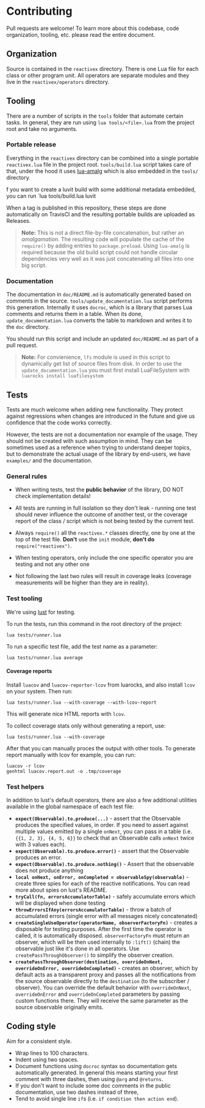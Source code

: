 # Contributing

Pull requests are welcome! To learn more about this codebase, code organization, tooling, etc. please read the entire document.

## Organization

Source is contained in the `reactivex` directory.  There is one Lua file for each class or other program unit. All operators are separate modules and they live in the `reactivex/operators` directory.

## Tooling

There are a number of scripts in the `tools` folder that automate certain tasks.  In general, they are run using `lua tools/<file>.lua` from the project root and take no arguments.

### Portable release

Everything in the `reactivex` directory can be combined into a single portable `reactivex.lua` file in the project root. `tools/build.lua` script takes care of that, under the hood it uses [lua-amalg](https://github.com/siffiejoe/lua-amalg) which is also embedded in the `tools/` directory. 

f you want to create a luvit build with some additional metadata embedded, you can run `lua tools/build.lua luvit

When a tag is published in this repository, these steps are done automatically on TravisCI and the resulting portable builds are uploaded as Releases.

> **Note:** This is not a direct file-by-file concatenation, but rather an *amalgamation*. The resulting code will populate the cache of the `require()` by adding entries to `package.preload`. Using `lua-amalg` is required because the old build script could not handle circular dependencies very well as it was just concatenating all files into one big script.

### Documentation

The documentation in `doc/README.md` is automatically generated based on comments in the source. `tools/update_documentation.lua` script performs this generation. Internally it uses `docroc`, which is a library that parses Lua comments and returns them in a table. When its done, `update_documentation.lua` converts the table to markdown and writes it to the `doc` directory.

You should run this script and include an updated `doc/README.md` as part of a pull request.

> **Note:** For convienience, `lfs` module is used in this script to dynamically get list of source files from disk. In order to use the `update_documentation.lua` you must first install LuaFileSystem with `luarocks install luafilesystem`

## Tests

Tests are much welcome when adding new functionality. They protect against regressions when changes are introduced in the future and give us confidence that the code works correctly. 

However, the tests are not a documentation nor example of the usage. They should not be created with such assumption in mind. They can be sometimes used as a reference when trying to understand deeper topics, but to demonstrate the actual usage of the library by end-users, we have `examples/` and the documentation. 

### General rules

- When writing tests, test the **public behavior** of the library, DO NOT check implementation details!

- All tests are running in full isolation so they don't leak - running one test should never influence the outcome of another test, or the coverage report of the class / script which is not being tested by the current test. 

- Always `require()` all the `reactivex.*` classes directly, one by one at the top of the test file. **Don't** use the `init` module, **don't do** `require("reactivex")`. 

- When testing operators, only include the one specific operator you are testing and not any other one
- Not following the last two rules will result in coverage leaks (coverage measurements will be higher than they are in reality).

### Test tooling

We're using [lust](https://github.com/bjornbytes/lust) for testing.

To run the tests, run this command in the root directory of the project:

```
lua tests/runner.lua
```

To run a specific test file, add the test name as a parameter:

```
lua tests/runner.lua average
```


#### Coverage reports

Install  `luacov` and `luacov-reporter-lcov` from luarocks, and also install `lcov` on your system. Then run:

```
lua tests/runner.lua --with-coverage --with-lcov-report
```

This will generate nice HTML reports with `lcov`.<br>

To collect coverage stats only without generating a report, use:

```
lua tests/runner.lua --with-coverage
```

After that you can manually proces the output with other tools. To generate report manually with lcov for example, you can run:

```
luacov -r lcov
genhtml luacov.report.out -o .tmp/coverage
```

### Test helpers

In addition to lust's default operators, there are also a few additional utilities available in the global namespace of each test file:

- **`expect(Observable).to.produce(...)`** -  assert that the Observable produces the specified values, in order.  If you need to assert against multiple values emitted by a single `onNext`, you can pass in a table (i.e. `{{1, 2, 3}, {4, 5, 6}}` to check that an Observable calls `onNext` twice with 3 values each).
- **`expect(Observable).to.produce.error()`** - assert that the Observable produces an error.
- **`expect(Observable).to.produce.nothing()`** - Assert that the observable does not produce anything
- **`local onNext, onError, onCompleted = observableSpy(observable)`** - create three spies for each of the reactive notifications. You can read more about spies on lust's README.
- **`tryCall(fn, errorsAccumulatorTable)`** - safely accumulate errors which will be displayed when done testing
- **`throwErrorsIfAny(errorsAccumulatorTable)`** - throw a batch of accumulated errors (single error with all messages nicely concatenated)
- **`createSingleUseOperator(operatorName, observerFactoryFn)`** -  creates a disposable for testing purposes. After the first time the operator is called, it is automatically disposed. `observerFactoryFn` must return an observer, which will be then used internally to `:lift()` (chain) the observable just like it's done in all operators. Use `createPassThroughObserver()` to simplify the observer creation.
- **`createPassThroughObserver(destination, overrideOnNext, overrideOnError, overrideOnCompleted)`** - creates an observer, which by default acts as a transparent proxy and passes all the notifications from the source observable directly to the `destination` (to the subscriber / observer). You can override the default behavior with `overrideOnNext`, `overrideOnError` and `overrideOnCompleted` parameters by passing custom functions there. They will receive the same parameter as the source observable originally emits.

## Coding style

Aim for a consistent style.

- Wrap lines to 100 characters.
- Indent using two spaces.
- Document functions using `docroc` syntax so documentation gets automatically generated.  In general this means starting your first comment with three dashes, then using `@arg` and `@returns`.
- If you don't want to include some doc comments in the public documentation, use two dashes instead of three,
- Tend to avoid single line `if`s (i.e. `if condition then action end`).
